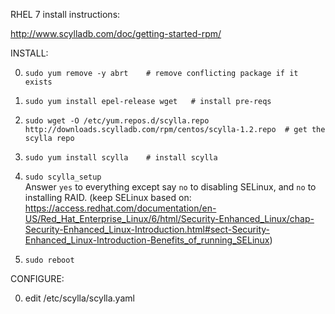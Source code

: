 

RHEL 7 install instructions: 

http://www.scylladb.com/doc/getting-started-rpm/

INSTALL:

0. ```sudo yum remove -y abrt    # remove conflicting package if it exists```
0. ```sudo yum install epel-release wget   # install pre-reqs```
0. ```sudo wget -O /etc/yum.repos.d/scylla.repo  http://downloads.scylladb.com/rpm/centos/scylla-1.2.repo  # get the scylla repo``` 
0. ```sudo yum install scylla    # install scylla```
0. ```sudo scylla_setup```  
      Answer `yes` to everything except say `no` to disabling SELinux, and `no` to installing RAID.
      (keep SELinux based on: https://access.redhat.com/documentation/en-US/Red_Hat_Enterprise_Linux/6/html/Security-Enhanced_Linux/chap-Security-Enhanced_Linux-Introduction.html#sect-Security-Enhanced_Linux-Introduction-Benefits_of_running_SELinux)

0. ```sudo reboot```


CONFIGURE:

0. edit /etc/scylla/scylla.yaml 

